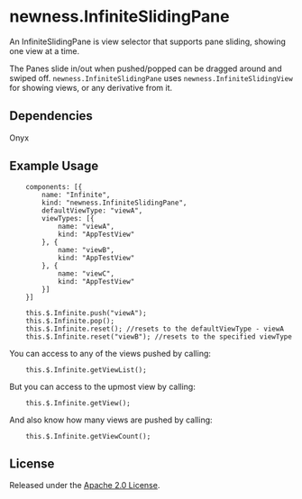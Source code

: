 newness.InfiniteSlidingPane
===========================

An InfiniteSlidingPane is view selector that supports pane sliding, showing one view at a time.

The Panes slide in/out when pushed/popped can be dragged around and swiped off. `newness.InfiniteSlidingPane` uses `newness.InfiniteSlidingView` for showing views, or any derivative from it.

Dependencies
------------

Onyx


Example Usage
-------------

		components: [{
			name: "Infinite",
			kind: "newness.InfiniteSlidingPane",
			defaultViewType: "viewA",
			viewTypes: [{
				name: "viewA",
				kind: "AppTestView"
			}, {
				name: "viewB",
				kind: "AppTestView"
			}, {
				name: "viewC",
				kind: "AppTestView"
			}]
		}]

		this.$.Infinite.push("viewA");
		this.$.Infinite.pop();
		this.$.Infinite.reset(); //resets to the defaultViewType - viewA
		this.$.Infinite.reset("viewB"); //resets to the specified viewType

You can access to any of the views pushed by calling:

		this.$.Infinite.getViewList();

But you can access to the upmost view by calling:

		this.$.Infinite.getView();
		
And also know how many views are pushed by calling:

		this.$.Infinite.getViewCount();

License
-------

Released under the [Apache 2.0 License](http://www.apache.org/licenses/LICENSE-2.0).